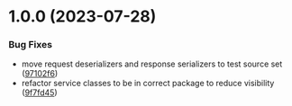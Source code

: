# 1.0.0 (2023-07-28)


### Bug Fixes

* move request deserializers and response serializers to test source set ([97102f6](https://github.com/cake-lier/tuples-space-client/commit/97102f64eae6f7394fb5abe13fe41258500ed75e))
* refactor service classes to be in correct package to reduce visibility ([9f7fd45](https://github.com/cake-lier/tuples-space-client/commit/9f7fd45cfeb2c93135ed6c9984b71fcb69d956b1))
